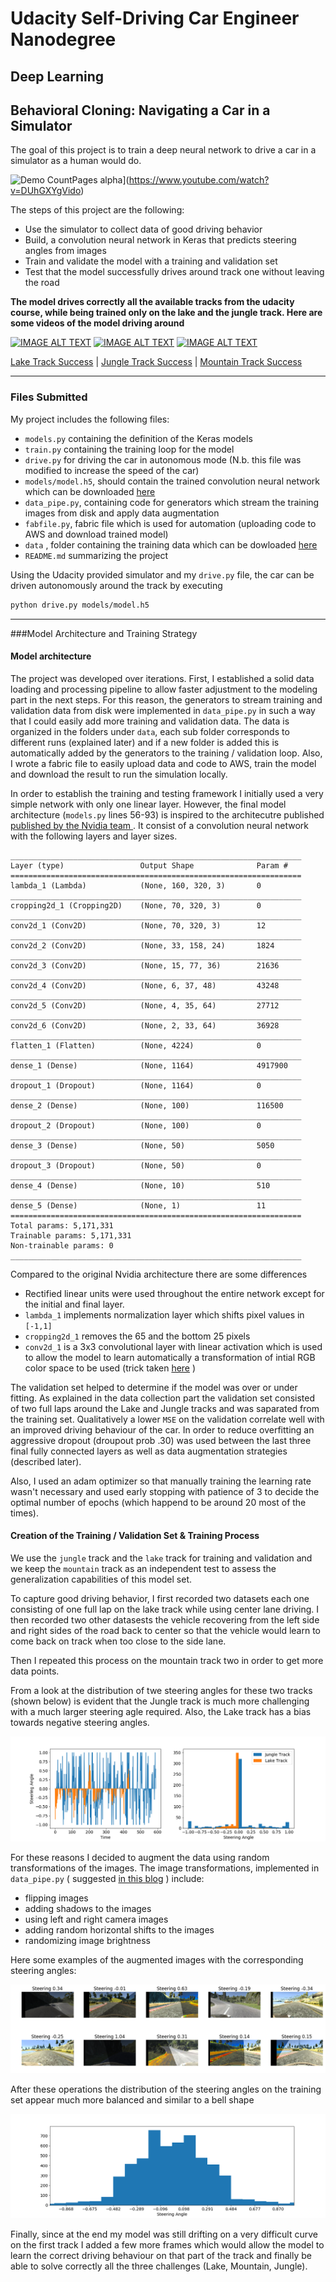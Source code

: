 # Udacity Self-Driving Car Engineer Nanodegree

## Deep Learning 

Behavioral Cloning: Navigating a Car in a Simulator
---

The goal of this project is to train a deep neural network to drive a car in a simulator as a human 
would do. 

![Demo CountPages alpha](./plots/mountain_track.gif)](https://www.youtube.com/watch?v=DUhGXYgVido)

The steps of this project are the following:

* Use the simulator to collect data of good driving behavior
* Build, a convolution neural network in Keras that predicts steering angles from images
* Train and validate the model with a training and validation set
* Test that the model successfully drives around track one without leaving the road

**The model drives correctly all the available tracks from the udacity course, while being trained only on
the lake and the jungle track. Here are some videos of the model driving around**

[![IMAGE ALT TEXT](http://img.youtube.com/vi/GTDBoOSJ20E/1.jpg)](http://www.youtube.com/watch?v=GTDBoOSJ20E "Lake Track Success")
[![IMAGE ALT TEXT](http://img.youtube.com/vi/DUhGXYgVido/1.jpg)](http://www.youtube.com/watch?v=DUhGXYgVido "Jungle Track Success")
[![IMAGE ALT TEXT](http://img.youtube.com/vi/foVvq6IwuDk/1.jpg)](http://www.youtube.com/watch?v=foVvq6IwuDk "Mountain Track Success")

[Lake Track Success](http://www.youtube.com/watch?v=GTDBoOSJ20E "Lake Track Success") | 
[Jungle Track Success](http://www.youtube.com/watch?v=DUhGXYgVido "Jungle Track Success") |
[Mountain Track Success](http://www.youtube.com/watch?v=foVvq6IwuDk "Mountain Track Success")



---
### Files Submitted 


My project includes the following files:

* `models.py` containing the definition of the Keras models 
* `train.py` containing the training loop for the model
* `drive.py` for driving the car in autonomous mode (N.b. this file was modified to increase the speed of the car)
* `models/model.h5`, should contain the trained convolution neural network which can be downloaded [here](https://s3.eu-central-1.amazonaws.com/luca-public/udacity/behavioural-cloning/models_done2.zip) 
* `data_pipe.py`, containing code for generators which stream the training images from disk and apply data augmentation
*  `fabfile.py`, fabric file which is used for automation (uploading code to AWS and download trained model)
*  `data` , folder containing the training data which can be dowloaded [here](https://s3.eu-central-1.amazonaws.com/luca-public/udacity/behavioural-cloning/data.zip) 
* `README.md` summarizing the project

Using the Udacity provided simulator and my `drive.py` file, the car can be driven autonomously around the track by executing 
```sh
python drive.py models/model.h5
```
---
###Model Architecture and Training Strategy

#### Model architecture 

The project was developed over iterations. First, I established a solid data loading and processing pipeline to allow faster adjustment to the modeling part in the next steps.
For this reason, the generators to stream training and validation data from disk were implemented in `data_pipe.py` in such a way that I could easily add more training and validation data.
The data is organized in the folders under `data`, each sub folder corresponds to different runs (explained later) and if a new folder is added this is automatically added 
by the generators to the training / validation loop.  Also, I wrote a fabric file to easily upload data and code to AWS, train the model and download the result to run the simulation locally.

In order to establish the training and testing framework I initially used a very simple network with only one linear layer.
However, the final model architecture (`models.py` lines 56-93) is inspired to the architecutre published
 [published by the Nvidia team ](https://devblogs.nvidia.com/parallelforall/deep-learning-self-driving-cars/).
It consist of a convolution neural network with the following layers and layer sizes.

```
_________________________________________________________________
Layer (type)                 Output Shape              Param # 
=================================================================
lambda_1 (Lambda)            (None, 160, 320, 3)       0
_________________________________________________________________
cropping2d_1 (Cropping2D)    (None, 70, 320, 3)        0
_________________________________________________________________
conv2d_1 (Conv2D)            (None, 70, 320, 3)        12
_________________________________________________________________
conv2d_2 (Conv2D)            (None, 33, 158, 24)       1824
_________________________________________________________________
conv2d_3 (Conv2D)            (None, 15, 77, 36)        21636
_________________________________________________________________
conv2d_4 (Conv2D)            (None, 6, 37, 48)         43248
_________________________________________________________________
conv2d_5 (Conv2D)            (None, 4, 35, 64)         27712
_________________________________________________________________
conv2d_6 (Conv2D)            (None, 2, 33, 64)         36928
_________________________________________________________________
flatten_1 (Flatten)          (None, 4224)              0
_________________________________________________________________
dense_1 (Dense)              (None, 1164)              4917900
_________________________________________________________________
dropout_1 (Dropout)          (None, 1164)              0
_________________________________________________________________
dense_2 (Dense)              (None, 100)               116500
_________________________________________________________________
dropout_2 (Dropout)          (None, 100)               0
_________________________________________________________________
dense_3 (Dense)              (None, 50)                5050
_________________________________________________________________
dropout_3 (Dropout)          (None, 50)                0
_________________________________________________________________
dense_4 (Dense)              (None, 10)                510
_________________________________________________________________
dense_5 (Dense)              (None, 1)                 11
=================================================================
Total params: 5,171,331
Trainable params: 5,171,331
Non-trainable params: 0
_________________________________________________________________
```

Compared to the original Nvidia architecture there are some differences
 
- Rectified linear units were used throughout the entire network except for
the initial and final layer.  
- `lambda_1` implements normalization layer which shifts pixel values in `[-1,1]` 
- `cropping2d_1` removes the 65 and the bottom 25 pixels
- `conv2d_1` is a 3x3 convolutional layer with linear activation which is used to allow the model to learn automatically 
a transformation of intial RGB color space to be used (trick taken [here](https://chatbotslife.com/using-augmentation-to-mimic-human-driving-496b569760a9) )

The validation set helped to determine if the model was over or under fitting. 
As explained in the data collection part the validation set consisted of two full laps around the Lake and Jungle tracks 
and was saparated from the training set. Qualitatively a lower `MSE` on the validation correlate well with an improved 
driving behaviour of the car. In order to reduce overfitting an aggressive dropout (droupout prob .30) was used between 
the last three final fully connected layers as well as data augmentation strategies (described later). 

Also, I used an adam optimizer so that manually  training the learning rate wasn't necessary and used 
early stopping with patience of 3 to decide the optimal number of epochs (which happend to be around 20 most of the times).


#### Creation of the Training / Validation Set & Training Process

We use the `jungle` track and the `lake` track for training and validation and we keep the `mountain` track as an independent 
test to assess the generalization capabilities of this model set.


To capture good driving behavior, I first recorded two datasets each one consisting of one full 
lap on the lake track while using center lane driving.   I then recorded two other datasests the vehicle recovering from the 
left side and right sides of the road back to center so that the vehicle would learn to come back on track when too close to the side lane.

Then I repeated this process on the mountain track two in order to get more data points.

From a look at the distribution of twe steering angles for these two tracks (shown below) is evident that the Jungle track 
is much more challenging with a  much larger steering agle required. Also, the Lake track has a bias 
towards negative steering angles.

![alt text](./plots/angles_distribution.png)

For these reasons I decided to augment the data using random transformations of the images. 
The image transformations, implemented in `data_pipe.py` ( suggested [in this blog](https://devblogs.nvidia.com/parallelforall/deep-learning-self-driving-cars/) )  include:

- flipping images
- adding shadows to the images
- using left and right camera images
- adding random horizontal shifts to the images
- randomizing image brightness

Here some examples of the augmented images with the corresponding steering angles:

![alt text](./plots/sample_augmented_images.png)

After these operations the distribution of the steering angles on the training set appear much more balanced and similar 
to a bell shape

![alt text](./plots/angles_distribution_modified.png)

Finally, since at the end my model was still drifting on a very difficult curve on the first track I added a few more frames which
would allow the model to learn the correct driving behaviour on that part of the track and finally be able to solve correctly all the
three challenges (Lake, Mountain, Jungle).




